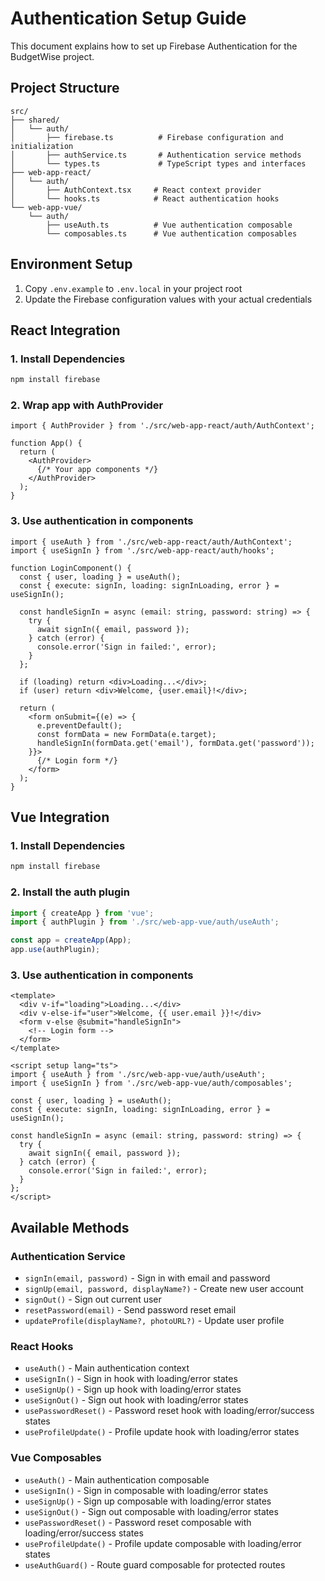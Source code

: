 # Authentication Setup Guide

This document explains how to set up Firebase Authentication for the BudgetWise project.

## Project Structure

```
src/
├── shared/
│   └── auth/
│       ├── firebase.ts          # Firebase configuration and initialization
│       ├── authService.ts       # Authentication service methods
│       └── types.ts             # TypeScript types and interfaces
├── web-app-react/
│   └── auth/
│       ├── AuthContext.tsx     # React context provider
│       └── hooks.ts            # React authentication hooks
└── web-app-vue/
    └── auth/
        ├── useAuth.ts          # Vue authentication composable
        └── composables.ts      # Vue authentication composables
```

## Environment Setup

1. Copy `.env.example` to `.env.local` in your project root
2. Update the Firebase configuration values with your actual credentials

## React Integration

### 1. Install Dependencies
```bash
npm install firebase
```

### 2. Wrap app with AuthProvider
```tsx
import { AuthProvider } from './src/web-app-react/auth/AuthContext';

function App() {
  return (
    <AuthProvider>
      {/* Your app components */}
    </AuthProvider>
  );
}
```

### 3. Use authentication in components
```tsx
import { useAuth } from './src/web-app-react/auth/AuthContext';
import { useSignIn } from './src/web-app-react/auth/hooks';

function LoginComponent() {
  const { user, loading } = useAuth();
  const { execute: signIn, loading: signInLoading, error } = useSignIn();

  const handleSignIn = async (email: string, password: string) => {
    try {
      await signIn({ email, password });
    } catch (error) {
      console.error('Sign in failed:', error);
    }
  };

  if (loading) return <div>Loading...</div>;
  if (user) return <div>Welcome, {user.email}!</div>;

  return (
    <form onSubmit={(e) => {
      e.preventDefault();
      const formData = new FormData(e.target);
      handleSignIn(formData.get('email'), formData.get('password'));
    }}>
      {/* Login form */}
    </form>
  );
}
```

## Vue Integration

### 1. Install Dependencies
```bash
npm install firebase
```

### 2. Install the auth plugin
```ts
import { createApp } from 'vue';
import { authPlugin } from './src/web-app-vue/auth/useAuth';

const app = createApp(App);
app.use(authPlugin);
```

### 3. Use authentication in components
```vue
<template>
  <div v-if="loading">Loading...</div>
  <div v-else-if="user">Welcome, {{ user.email }}!</div>
  <form v-else @submit="handleSignIn">
    <!-- Login form -->
  </form>
</template>

<script setup lang="ts">
import { useAuth } from './src/web-app-vue/auth/useAuth';
import { useSignIn } from './src/web-app-vue/auth/composables';

const { user, loading } = useAuth();
const { execute: signIn, loading: signInLoading, error } = useSignIn();

const handleSignIn = async (email: string, password: string) => {
  try {
    await signIn({ email, password });
  } catch (error) {
    console.error('Sign in failed:', error);
  }
};
</script>
```

## Available Methods

### Authentication Service
- `signIn(email, password)` - Sign in with email and password
- `signUp(email, password, displayName?)` - Create new user account
- `signOut()` - Sign out current user
- `resetPassword(email)` - Send password reset email
- `updateProfile(displayName?, photoURL?)` - Update user profile

### React Hooks
- `useAuth()` - Main authentication context
- `useSignIn()` - Sign in hook with loading/error states
- `useSignUp()` - Sign up hook with loading/error states
- `useSignOut()` - Sign out hook with loading/error states
- `usePasswordReset()` - Password reset hook with loading/error/success states
- `useProfileUpdate()` - Profile update hook with loading/error states

### Vue Composables
- `useAuth()` - Main authentication composable
- `useSignIn()` - Sign in composable with loading/error states
- `useSignUp()` - Sign up composable with loading/error states
- `useSignOut()` - Sign out composable with loading/error states
- `usePasswordReset()` - Password reset composable with loading/error/success states
- `useProfileUpdate()` - Profile update composable with loading/error states
- `useAuthGuard()` - Route guard composable for protected routes
